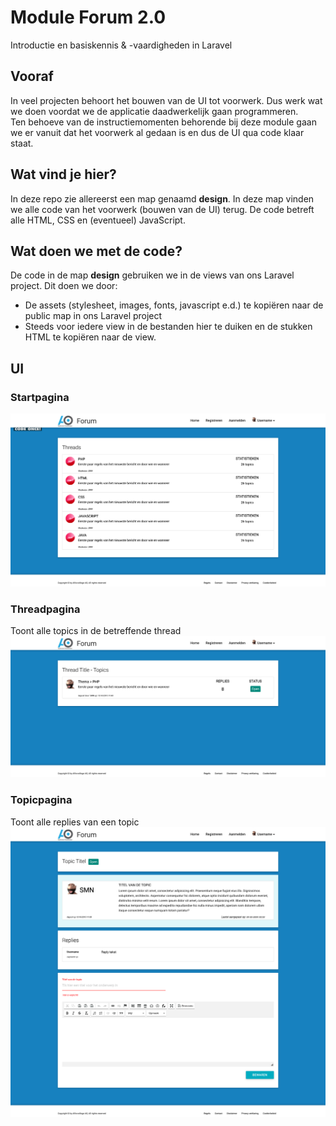 # Module Forum 2.0
Introductie en basiskennis & -vaardigheden in Laravel  
  
## Vooraf
In veel projecten behoort het bouwen van de UI tot voorwerk. Dus werk wat we doen voordat we de applicatie daadwerkelijk gaan programmeren.  
Ten behoeve van de instructiemomenten behorende bij deze module gaan we er vanuit dat het voorwerk al gedaan is en dus de UI qua code klaar staat.  

## Wat vind je hier?
In deze repo zie allereerst een map genaamd **design**. In deze map vinden we alle code van het voorwerk (bouwen van de UI) terug. De code betreft alle HTML, CSS en (eventueel) JavaScript.  

## Wat doen we met de code?
De code in de map **design** gebruiken we in de views van ons Laravel project. Dit doen we door:  
* De assets (stylesheet, images, fonts, javascript e.d.) te kopiëren naar de public map in ons Laravel project  
* Steeds voor iedere view in de bestanden hier te duiken en de stukken HTML te kopiëren naar de view.

## UI 
### Startpagina
![Startpagina van het forum](homescreen.png)  
  
### Threadpagina
Toont alle topics in de betreffende thread  
![Threadpagina](threadscreen.png)  
  
### Topicpagina
Toont alle replies van een topic  
![Topicpagina](topicscreen.png)  
